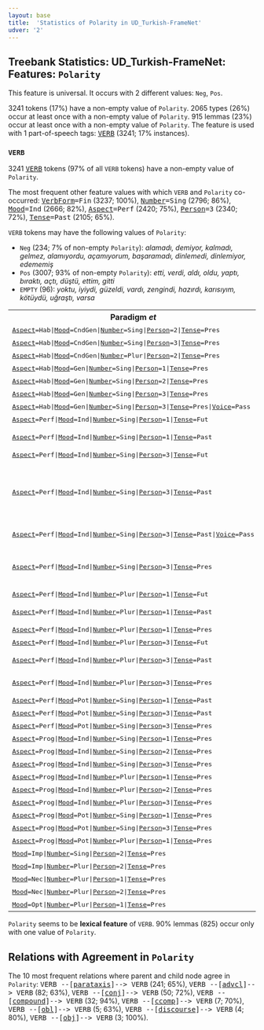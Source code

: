 ```yaml
---
layout: base
title:  'Statistics of Polarity in UD_Turkish-FrameNet'
udver: '2'
---
```


## Treebank Statistics: UD_Turkish-FrameNet: Features: `Polarity`

This feature is universal.
It occurs with 2 different values: `Neg`, `Pos`.

3241 tokens (17%) have a non-empty value of `Polarity`.
2065 types (26%) occur at least once with a non-empty value of `Polarity`.
915 lemmas (23%) occur at least once with a non-empty value of `Polarity`.
The feature is used with 1 part-of-speech tags: <tt><a href="tr_framenet-pos-VERB.html">VERB</a></tt> (3241; 17% instances).

### `VERB`

3241 <tt><a href="tr_framenet-pos-VERB.html">VERB</a></tt> tokens (97% of all `VERB` tokens) have a non-empty value of `Polarity`.

The most frequent other feature values with which `VERB` and `Polarity` co-occurred: <tt><a href="tr_framenet-feat-VerbForm.html">VerbForm</a></tt><tt>=Fin</tt> (3237; 100%), <tt><a href="tr_framenet-feat-Number.html">Number</a></tt><tt>=Sing</tt> (2796; 86%), <tt><a href="tr_framenet-feat-Mood.html">Mood</a></tt><tt>=Ind</tt> (2666; 82%), <tt><a href="tr_framenet-feat-Aspect.html">Aspect</a></tt><tt>=Perf</tt> (2420; 75%), <tt><a href="tr_framenet-feat-Person.html">Person</a></tt><tt>=3</tt> (2340; 72%), <tt><a href="tr_framenet-feat-Tense.html">Tense</a></tt><tt>=Past</tt> (2105; 65%).

`VERB` tokens may have the following values of `Polarity`:

* `Neg` (234; 7% of non-empty `Polarity`): <em>alamadı, demiyor, kalmadı, gelmez, alamıyordu, açamıyorum, başaramadı, dinlemedi, dinlemiyor, edememiş</em>
* `Pos` (3007; 93% of non-empty `Polarity`): <em>etti, verdi, aldı, oldu, yaptı, bıraktı, açtı, düştü, ettim, gitti</em>
* `EMPTY` (96): <em>yoktu, iyiydi, güzeldi, vardı, zengindi, hazırdı, karısıyım, kötüydü, uğraştı, varsa</em>

<table>
  <tr><th>Paradigm <i>et</i></th><th><tt>Pos</tt></th><th><tt>Neg</tt></th></tr>
  <tr><td><tt><tt><a href="tr_framenet-feat-Aspect.html">Aspect</a></tt><tt>=Hab</tt>|<tt><a href="tr_framenet-feat-Mood.html">Mood</a></tt><tt>=CndGen</tt>|<tt><a href="tr_framenet-feat-Number.html">Number</a></tt><tt>=Sing</tt>|<tt><a href="tr_framenet-feat-Person.html">Person</a></tt><tt>=2</tt>|<tt><a href="tr_framenet-feat-Tense.html">Tense</a></tt><tt>=Pres</tt></tt></td><td><em>edersen</em></td><td></td></tr>
  <tr><td><tt><tt><a href="tr_framenet-feat-Aspect.html">Aspect</a></tt><tt>=Hab</tt>|<tt><a href="tr_framenet-feat-Mood.html">Mood</a></tt><tt>=CndGen</tt>|<tt><a href="tr_framenet-feat-Number.html">Number</a></tt><tt>=Sing</tt>|<tt><a href="tr_framenet-feat-Person.html">Person</a></tt><tt>=3</tt>|<tt><a href="tr_framenet-feat-Tense.html">Tense</a></tt><tt>=Pres</tt></tt></td><td><em>ederse</em></td><td><em>etmezse</em></td></tr>
  <tr><td><tt><tt><a href="tr_framenet-feat-Aspect.html">Aspect</a></tt><tt>=Hab</tt>|<tt><a href="tr_framenet-feat-Mood.html">Mood</a></tt><tt>=CndGen</tt>|<tt><a href="tr_framenet-feat-Number.html">Number</a></tt><tt>=Plur</tt>|<tt><a href="tr_framenet-feat-Person.html">Person</a></tt><tt>=2</tt>|<tt><a href="tr_framenet-feat-Tense.html">Tense</a></tt><tt>=Pres</tt></tt></td><td><em>ederseniz</em></td><td></td></tr>
  <tr><td><tt><tt><a href="tr_framenet-feat-Aspect.html">Aspect</a></tt><tt>=Hab</tt>|<tt><a href="tr_framenet-feat-Mood.html">Mood</a></tt><tt>=Gen</tt>|<tt><a href="tr_framenet-feat-Number.html">Number</a></tt><tt>=Sing</tt>|<tt><a href="tr_framenet-feat-Person.html">Person</a></tt><tt>=1</tt>|<tt><a href="tr_framenet-feat-Tense.html">Tense</a></tt><tt>=Pres</tt></tt></td><td><em>ederim</em></td><td></td></tr>
  <tr><td><tt><tt><a href="tr_framenet-feat-Aspect.html">Aspect</a></tt><tt>=Hab</tt>|<tt><a href="tr_framenet-feat-Mood.html">Mood</a></tt><tt>=Gen</tt>|<tt><a href="tr_framenet-feat-Number.html">Number</a></tt><tt>=Sing</tt>|<tt><a href="tr_framenet-feat-Person.html">Person</a></tt><tt>=2</tt>|<tt><a href="tr_framenet-feat-Tense.html">Tense</a></tt><tt>=Pres</tt></tt></td><td><em>edersin</em></td><td></td></tr>
  <tr><td><tt><tt><a href="tr_framenet-feat-Aspect.html">Aspect</a></tt><tt>=Hab</tt>|<tt><a href="tr_framenet-feat-Mood.html">Mood</a></tt><tt>=Gen</tt>|<tt><a href="tr_framenet-feat-Number.html">Number</a></tt><tt>=Sing</tt>|<tt><a href="tr_framenet-feat-Person.html">Person</a></tt><tt>=3</tt>|<tt><a href="tr_framenet-feat-Tense.html">Tense</a></tt><tt>=Pres</tt></tt></td><td><em>eder</em></td><td><em>etmez</em></td></tr>
  <tr><td><tt><tt><a href="tr_framenet-feat-Aspect.html">Aspect</a></tt><tt>=Hab</tt>|<tt><a href="tr_framenet-feat-Mood.html">Mood</a></tt><tt>=Gen</tt>|<tt><a href="tr_framenet-feat-Number.html">Number</a></tt><tt>=Sing</tt>|<tt><a href="tr_framenet-feat-Person.html">Person</a></tt><tt>=3</tt>|<tt><a href="tr_framenet-feat-Tense.html">Tense</a></tt><tt>=Pres</tt>|<tt><a href="tr_framenet-feat-Voice.html">Voice</a></tt><tt>=Pass</tt></tt></td><td><em>edilir</em></td><td></td></tr>
  <tr><td><tt><tt><a href="tr_framenet-feat-Aspect.html">Aspect</a></tt><tt>=Perf</tt>|<tt><a href="tr_framenet-feat-Mood.html">Mood</a></tt><tt>=Ind</tt>|<tt><a href="tr_framenet-feat-Number.html">Number</a></tt><tt>=Sing</tt>|<tt><a href="tr_framenet-feat-Person.html">Person</a></tt><tt>=1</tt>|<tt><a href="tr_framenet-feat-Tense.html">Tense</a></tt><tt>=Fut</tt></tt></td><td><em>edeceğim</em></td><td></td></tr>
  <tr><td><tt><tt><a href="tr_framenet-feat-Aspect.html">Aspect</a></tt><tt>=Perf</tt>|<tt><a href="tr_framenet-feat-Mood.html">Mood</a></tt><tt>=Ind</tt>|<tt><a href="tr_framenet-feat-Number.html">Number</a></tt><tt>=Sing</tt>|<tt><a href="tr_framenet-feat-Person.html">Person</a></tt><tt>=1</tt>|<tt><a href="tr_framenet-feat-Tense.html">Tense</a></tt><tt>=Past</tt></tt></td><td><em>ettim</em></td><td><em>etmedim, etmezdim</em></td></tr>
  <tr><td><tt><tt><a href="tr_framenet-feat-Aspect.html">Aspect</a></tt><tt>=Perf</tt>|<tt><a href="tr_framenet-feat-Mood.html">Mood</a></tt><tt>=Ind</tt>|<tt><a href="tr_framenet-feat-Number.html">Number</a></tt><tt>=Sing</tt>|<tt><a href="tr_framenet-feat-Person.html">Person</a></tt><tt>=3</tt>|<tt><a href="tr_framenet-feat-Tense.html">Tense</a></tt><tt>=Fut</tt></tt></td><td><em>edecek</em></td><td></td></tr>
  <tr><td><tt><tt><a href="tr_framenet-feat-Aspect.html">Aspect</a></tt><tt>=Perf</tt>|<tt><a href="tr_framenet-feat-Mood.html">Mood</a></tt><tt>=Ind</tt>|<tt><a href="tr_framenet-feat-Number.html">Number</a></tt><tt>=Sing</tt>|<tt><a href="tr_framenet-feat-Person.html">Person</a></tt><tt>=3</tt>|<tt><a href="tr_framenet-feat-Tense.html">Tense</a></tt><tt>=Past</tt></tt></td><td><em>etti, ediyordu, etmişti, edecekti, ederdi, etmekteydi</em></td><td><em>etmedi, etmezdi</em></td></tr>
  <tr><td><tt><tt><a href="tr_framenet-feat-Aspect.html">Aspect</a></tt><tt>=Perf</tt>|<tt><a href="tr_framenet-feat-Mood.html">Mood</a></tt><tt>=Ind</tt>|<tt><a href="tr_framenet-feat-Number.html">Number</a></tt><tt>=Sing</tt>|<tt><a href="tr_framenet-feat-Person.html">Person</a></tt><tt>=3</tt>|<tt><a href="tr_framenet-feat-Tense.html">Tense</a></tt><tt>=Past</tt>|<tt><a href="tr_framenet-feat-Voice.html">Voice</a></tt><tt>=Pass</tt></tt></td><td><em>edildi, edilmişti</em></td><td></td></tr>
  <tr><td><tt><tt><a href="tr_framenet-feat-Aspect.html">Aspect</a></tt><tt>=Perf</tt>|<tt><a href="tr_framenet-feat-Mood.html">Mood</a></tt><tt>=Ind</tt>|<tt><a href="tr_framenet-feat-Number.html">Number</a></tt><tt>=Sing</tt>|<tt><a href="tr_framenet-feat-Person.html">Person</a></tt><tt>=3</tt>|<tt><a href="tr_framenet-feat-Tense.html">Tense</a></tt><tt>=Pres</tt></tt></td><td><em>etmiş, etmiştir, edermiş, ediyormuş</em></td><td></td></tr>
  <tr><td><tt><tt><a href="tr_framenet-feat-Aspect.html">Aspect</a></tt><tt>=Perf</tt>|<tt><a href="tr_framenet-feat-Mood.html">Mood</a></tt><tt>=Ind</tt>|<tt><a href="tr_framenet-feat-Number.html">Number</a></tt><tt>=Plur</tt>|<tt><a href="tr_framenet-feat-Person.html">Person</a></tt><tt>=1</tt>|<tt><a href="tr_framenet-feat-Tense.html">Tense</a></tt><tt>=Fut</tt></tt></td><td><em>edeceğiz</em></td><td></td></tr>
  <tr><td><tt><tt><a href="tr_framenet-feat-Aspect.html">Aspect</a></tt><tt>=Perf</tt>|<tt><a href="tr_framenet-feat-Mood.html">Mood</a></tt><tt>=Ind</tt>|<tt><a href="tr_framenet-feat-Number.html">Number</a></tt><tt>=Plur</tt>|<tt><a href="tr_framenet-feat-Person.html">Person</a></tt><tt>=1</tt>|<tt><a href="tr_framenet-feat-Tense.html">Tense</a></tt><tt>=Past</tt></tt></td><td><em>ettik, etmiştik</em></td><td></td></tr>
  <tr><td><tt><tt><a href="tr_framenet-feat-Aspect.html">Aspect</a></tt><tt>=Perf</tt>|<tt><a href="tr_framenet-feat-Mood.html">Mood</a></tt><tt>=Ind</tt>|<tt><a href="tr_framenet-feat-Number.html">Number</a></tt><tt>=Plur</tt>|<tt><a href="tr_framenet-feat-Person.html">Person</a></tt><tt>=1</tt>|<tt><a href="tr_framenet-feat-Tense.html">Tense</a></tt><tt>=Pres</tt></tt></td><td><em>etmişiz</em></td><td></td></tr>
  <tr><td><tt><tt><a href="tr_framenet-feat-Aspect.html">Aspect</a></tt><tt>=Perf</tt>|<tt><a href="tr_framenet-feat-Mood.html">Mood</a></tt><tt>=Ind</tt>|<tt><a href="tr_framenet-feat-Number.html">Number</a></tt><tt>=Plur</tt>|<tt><a href="tr_framenet-feat-Person.html">Person</a></tt><tt>=3</tt>|<tt><a href="tr_framenet-feat-Tense.html">Tense</a></tt><tt>=Fut</tt></tt></td><td><em>edecekler</em></td><td></td></tr>
  <tr><td><tt><tt><a href="tr_framenet-feat-Aspect.html">Aspect</a></tt><tt>=Perf</tt>|<tt><a href="tr_framenet-feat-Mood.html">Mood</a></tt><tt>=Ind</tt>|<tt><a href="tr_framenet-feat-Number.html">Number</a></tt><tt>=Plur</tt>|<tt><a href="tr_framenet-feat-Person.html">Person</a></tt><tt>=3</tt>|<tt><a href="tr_framenet-feat-Tense.html">Tense</a></tt><tt>=Past</tt></tt></td><td><em>ettiler, ediyorlardı</em></td><td></td></tr>
  <tr><td><tt><tt><a href="tr_framenet-feat-Aspect.html">Aspect</a></tt><tt>=Perf</tt>|<tt><a href="tr_framenet-feat-Mood.html">Mood</a></tt><tt>=Ind</tt>|<tt><a href="tr_framenet-feat-Number.html">Number</a></tt><tt>=Plur</tt>|<tt><a href="tr_framenet-feat-Person.html">Person</a></tt><tt>=3</tt>|<tt><a href="tr_framenet-feat-Tense.html">Tense</a></tt><tt>=Pres</tt></tt></td><td><em>ediyorlarmış, etmişler</em></td><td></td></tr>
  <tr><td><tt><tt><a href="tr_framenet-feat-Aspect.html">Aspect</a></tt><tt>=Perf</tt>|<tt><a href="tr_framenet-feat-Mood.html">Mood</a></tt><tt>=Pot</tt>|<tt><a href="tr_framenet-feat-Number.html">Number</a></tt><tt>=Sing</tt>|<tt><a href="tr_framenet-feat-Person.html">Person</a></tt><tt>=1</tt>|<tt><a href="tr_framenet-feat-Tense.html">Tense</a></tt><tt>=Past</tt></tt></td><td></td><td><em>edemedim</em></td></tr>
  <tr><td><tt><tt><a href="tr_framenet-feat-Aspect.html">Aspect</a></tt><tt>=Perf</tt>|<tt><a href="tr_framenet-feat-Mood.html">Mood</a></tt><tt>=Pot</tt>|<tt><a href="tr_framenet-feat-Number.html">Number</a></tt><tt>=Sing</tt>|<tt><a href="tr_framenet-feat-Person.html">Person</a></tt><tt>=3</tt>|<tt><a href="tr_framenet-feat-Tense.html">Tense</a></tt><tt>=Past</tt></tt></td><td></td><td><em>edemedi</em></td></tr>
  <tr><td><tt><tt><a href="tr_framenet-feat-Aspect.html">Aspect</a></tt><tt>=Perf</tt>|<tt><a href="tr_framenet-feat-Mood.html">Mood</a></tt><tt>=Pot</tt>|<tt><a href="tr_framenet-feat-Number.html">Number</a></tt><tt>=Sing</tt>|<tt><a href="tr_framenet-feat-Person.html">Person</a></tt><tt>=3</tt>|<tt><a href="tr_framenet-feat-Tense.html">Tense</a></tt><tt>=Pres</tt></tt></td><td></td><td><em>edememiş</em></td></tr>
  <tr><td><tt><tt><a href="tr_framenet-feat-Aspect.html">Aspect</a></tt><tt>=Prog</tt>|<tt><a href="tr_framenet-feat-Mood.html">Mood</a></tt><tt>=Ind</tt>|<tt><a href="tr_framenet-feat-Number.html">Number</a></tt><tt>=Sing</tt>|<tt><a href="tr_framenet-feat-Person.html">Person</a></tt><tt>=1</tt>|<tt><a href="tr_framenet-feat-Tense.html">Tense</a></tt><tt>=Pres</tt></tt></td><td><em>ediyorum</em></td><td><em>etmiyorum</em></td></tr>
  <tr><td><tt><tt><a href="tr_framenet-feat-Aspect.html">Aspect</a></tt><tt>=Prog</tt>|<tt><a href="tr_framenet-feat-Mood.html">Mood</a></tt><tt>=Ind</tt>|<tt><a href="tr_framenet-feat-Number.html">Number</a></tt><tt>=Sing</tt>|<tt><a href="tr_framenet-feat-Person.html">Person</a></tt><tt>=2</tt>|<tt><a href="tr_framenet-feat-Tense.html">Tense</a></tt><tt>=Pres</tt></tt></td><td><em>ediyorsun</em></td><td></td></tr>
  <tr><td><tt><tt><a href="tr_framenet-feat-Aspect.html">Aspect</a></tt><tt>=Prog</tt>|<tt><a href="tr_framenet-feat-Mood.html">Mood</a></tt><tt>=Ind</tt>|<tt><a href="tr_framenet-feat-Number.html">Number</a></tt><tt>=Sing</tt>|<tt><a href="tr_framenet-feat-Person.html">Person</a></tt><tt>=3</tt>|<tt><a href="tr_framenet-feat-Tense.html">Tense</a></tt><tt>=Pres</tt></tt></td><td><em>ediyor</em></td><td><em>etmiyor</em></td></tr>
  <tr><td><tt><tt><a href="tr_framenet-feat-Aspect.html">Aspect</a></tt><tt>=Prog</tt>|<tt><a href="tr_framenet-feat-Mood.html">Mood</a></tt><tt>=Ind</tt>|<tt><a href="tr_framenet-feat-Number.html">Number</a></tt><tt>=Plur</tt>|<tt><a href="tr_framenet-feat-Person.html">Person</a></tt><tt>=1</tt>|<tt><a href="tr_framenet-feat-Tense.html">Tense</a></tt><tt>=Pres</tt></tt></td><td><em>ediyoruz</em></td><td></td></tr>
  <tr><td><tt><tt><a href="tr_framenet-feat-Aspect.html">Aspect</a></tt><tt>=Prog</tt>|<tt><a href="tr_framenet-feat-Mood.html">Mood</a></tt><tt>=Ind</tt>|<tt><a href="tr_framenet-feat-Number.html">Number</a></tt><tt>=Plur</tt>|<tt><a href="tr_framenet-feat-Person.html">Person</a></tt><tt>=2</tt>|<tt><a href="tr_framenet-feat-Tense.html">Tense</a></tt><tt>=Pres</tt></tt></td><td><em>ediyorsunuz</em></td><td></td></tr>
  <tr><td><tt><tt><a href="tr_framenet-feat-Aspect.html">Aspect</a></tt><tt>=Prog</tt>|<tt><a href="tr_framenet-feat-Mood.html">Mood</a></tt><tt>=Ind</tt>|<tt><a href="tr_framenet-feat-Number.html">Number</a></tt><tt>=Plur</tt>|<tt><a href="tr_framenet-feat-Person.html">Person</a></tt><tt>=3</tt>|<tt><a href="tr_framenet-feat-Tense.html">Tense</a></tt><tt>=Pres</tt></tt></td><td><em>ediyorlar</em></td><td></td></tr>
  <tr><td><tt><tt><a href="tr_framenet-feat-Aspect.html">Aspect</a></tt><tt>=Prog</tt>|<tt><a href="tr_framenet-feat-Mood.html">Mood</a></tt><tt>=Pot</tt>|<tt><a href="tr_framenet-feat-Number.html">Number</a></tt><tt>=Sing</tt>|<tt><a href="tr_framenet-feat-Person.html">Person</a></tt><tt>=1</tt>|<tt><a href="tr_framenet-feat-Tense.html">Tense</a></tt><tt>=Pres</tt></tt></td><td></td><td><em>edemiyorum</em></td></tr>
  <tr><td><tt><tt><a href="tr_framenet-feat-Aspect.html">Aspect</a></tt><tt>=Prog</tt>|<tt><a href="tr_framenet-feat-Mood.html">Mood</a></tt><tt>=Pot</tt>|<tt><a href="tr_framenet-feat-Number.html">Number</a></tt><tt>=Sing</tt>|<tt><a href="tr_framenet-feat-Person.html">Person</a></tt><tt>=3</tt>|<tt><a href="tr_framenet-feat-Tense.html">Tense</a></tt><tt>=Pres</tt></tt></td><td></td><td><em>edemiyor</em></td></tr>
  <tr><td><tt><tt><a href="tr_framenet-feat-Aspect.html">Aspect</a></tt><tt>=Prog</tt>|<tt><a href="tr_framenet-feat-Mood.html">Mood</a></tt><tt>=Pot</tt>|<tt><a href="tr_framenet-feat-Number.html">Number</a></tt><tt>=Plur</tt>|<tt><a href="tr_framenet-feat-Person.html">Person</a></tt><tt>=1</tt>|<tt><a href="tr_framenet-feat-Tense.html">Tense</a></tt><tt>=Pres</tt></tt></td><td></td><td><em>edemiyoruz</em></td></tr>
  <tr><td><tt><tt><a href="tr_framenet-feat-Mood.html">Mood</a></tt><tt>=Imp</tt>|<tt><a href="tr_framenet-feat-Number.html">Number</a></tt><tt>=Sing</tt>|<tt><a href="tr_framenet-feat-Person.html">Person</a></tt><tt>=2</tt>|<tt><a href="tr_framenet-feat-Tense.html">Tense</a></tt><tt>=Pres</tt></tt></td><td><em>et</em></td><td><em>etme</em></td></tr>
  <tr><td><tt><tt><a href="tr_framenet-feat-Mood.html">Mood</a></tt><tt>=Imp</tt>|<tt><a href="tr_framenet-feat-Number.html">Number</a></tt><tt>=Plur</tt>|<tt><a href="tr_framenet-feat-Person.html">Person</a></tt><tt>=2</tt>|<tt><a href="tr_framenet-feat-Tense.html">Tense</a></tt><tt>=Pres</tt></tt></td><td><em>edin</em></td><td><em>etmeyin</em></td></tr>
  <tr><td><tt><tt><a href="tr_framenet-feat-Mood.html">Mood</a></tt><tt>=Nec</tt>|<tt><a href="tr_framenet-feat-Number.html">Number</a></tt><tt>=Plur</tt>|<tt><a href="tr_framenet-feat-Person.html">Person</a></tt><tt>=1</tt>|<tt><a href="tr_framenet-feat-Tense.html">Tense</a></tt><tt>=Pres</tt></tt></td><td><em>etmeliyiz</em></td><td></td></tr>
  <tr><td><tt><tt><a href="tr_framenet-feat-Mood.html">Mood</a></tt><tt>=Nec</tt>|<tt><a href="tr_framenet-feat-Number.html">Number</a></tt><tt>=Plur</tt>|<tt><a href="tr_framenet-feat-Person.html">Person</a></tt><tt>=2</tt>|<tt><a href="tr_framenet-feat-Tense.html">Tense</a></tt><tt>=Pres</tt></tt></td><td><em>etmelisiniz</em></td><td></td></tr>
  <tr><td><tt><tt><a href="tr_framenet-feat-Mood.html">Mood</a></tt><tt>=Opt</tt>|<tt><a href="tr_framenet-feat-Number.html">Number</a></tt><tt>=Plur</tt>|<tt><a href="tr_framenet-feat-Person.html">Person</a></tt><tt>=1</tt>|<tt><a href="tr_framenet-feat-Tense.html">Tense</a></tt><tt>=Pres</tt></tt></td><td><em>edelim</em></td><td></td></tr>
</table>

`Polarity` seems to be **lexical feature** of `VERB`. 90% lemmas (825) occur only with one value of `Polarity`.

## Relations with Agreement in `Polarity`

The 10 most frequent relations where parent and child node agree in `Polarity`:
<tt>VERB --[<tt><a href="tr_framenet-dep-parataxis.html">parataxis</a></tt>]--> VERB</tt> (241; 65%),
<tt>VERB --[<tt><a href="tr_framenet-dep-advcl.html">advcl</a></tt>]--> VERB</tt> (82; 63%),
<tt>VERB --[<tt><a href="tr_framenet-dep-conj.html">conj</a></tt>]--> VERB</tt> (50; 72%),
<tt>VERB --[<tt><a href="tr_framenet-dep-compound.html">compound</a></tt>]--> VERB</tt> (32; 94%),
<tt>VERB --[<tt><a href="tr_framenet-dep-ccomp.html">ccomp</a></tt>]--> VERB</tt> (7; 70%),
<tt>VERB --[<tt><a href="tr_framenet-dep-obl.html">obl</a></tt>]--> VERB</tt> (5; 63%),
<tt>VERB --[<tt><a href="tr_framenet-dep-discourse.html">discourse</a></tt>]--> VERB</tt> (4; 80%),
<tt>VERB --[<tt><a href="tr_framenet-dep-obj.html">obj</a></tt>]--> VERB</tt> (3; 100%).

